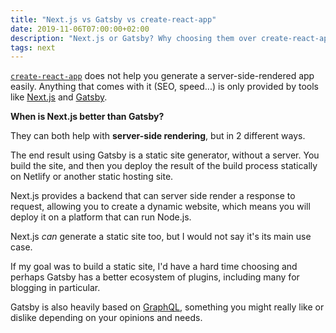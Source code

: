 ```yaml
---
title: "Next.js vs Gatsby vs create-react-app"
date: 2019-11-06T07:00:00+02:00
description: "Next.js or Gatsby? Why choosing them over create-react-app? And which one?"
tags: next
---
```


[`create-react-app`](/react-create-react-app/) does not help you generate a server-side-rendered app easily. Anything that comes with it (SEO, speed...) is only provided by tools like [Next.js](/nextjs/) and [Gatsby](/gatsby/).

**When is Next.js better than Gatsby?**

They can both help with **server-side rendering**, but in 2 different ways.

The end result using Gatsby is a static site generator, without a server. You build the site, and then you deploy the result of the build process statically on Netlify or another static hosting site.

Next.js provides a backend that can server side render a response to request, allowing you to create a dynamic website, which means you will deploy it on a platform that can run Node.js.

Next.js _can_ generate a static site too, but I would not say it's its main use case.

If my goal was to build a static site, I'd have a hard time choosing and perhaps Gatsby has a better ecosystem of plugins, including many for blogging in particular.

Gatsby is also heavily based on [GraphQL](/graphql/), something you might really like or dislike depending on your opinions and needs.
